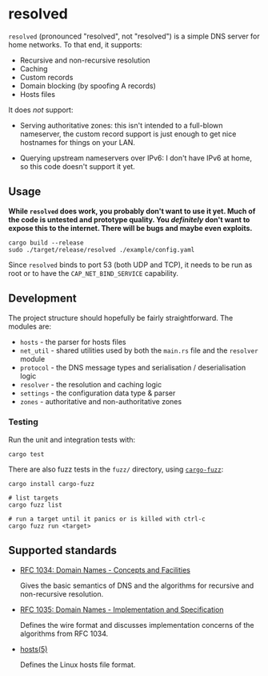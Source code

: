resolved
========

`resolved` (pronounced "resolved", not "resolved") is a simple DNS
server for home networks.  To that end, it supports:

- Recursive and non-recursive resolution
- Caching
- Custom records
- Domain blocking (by spoofing A records)
- Hosts files

It does *not* support:

- Serving authoritative zones: this isn't intended to a full-blown
  nameserver, the custom record support is just enough to get nice
  hostnames for things on your LAN.

- Querying upstream nameservers over IPv6: I don't have IPv6 at home,
  so this code doesn't support it yet.


Usage
-----

**While `resolved` does work, you probably don't want to use it yet.
Much of the code is untested and prototype quality.  You *definitely*
don't want to expose this to the internet.  There will be bugs and
maybe even exploits.**

```
cargo build --release
sudo ./target/release/resolved ./example/config.yaml
```

Since `resolved` binds to port 53 (both UDP and TCP), it needs to be
run as root or to have the `CAP_NET_BIND_SERVICE` capability.


Development
-----------

The project structure should hopefully be fairly straightforward.  The
modules are:

- `hosts`    - the parser for hosts files
- `net_util` - shared utilities used by both the `main.rs` file and the `resolver` module
- `protocol` - the DNS message types and serialisation / deserialisation logic
- `resolver` - the resolution and caching logic
- `settings` - the configuration data type & parser
- `zones`    - authoritative and non-authoritative zones

### Testing

Run the unit and integration tests with:

```
cargo test
```

There are also fuzz tests in the `fuzz/` directory, using
[`cargo-fuzz`][]:

```
cargo install cargo-fuzz

# list targets
cargo fuzz list

# run a target until it panics or is killed with ctrl-c
cargo fuzz run <target>
```

[`cargo-fuzz`]: https://github.com/rust-fuzz/cargo-fuzz


Supported standards
-------------------

- [RFC 1034: Domain Names - Concepts and Facilities](https://datatracker.ietf.org/doc/html/rfc1034)

  Gives the basic semantics of DNS and the algorithms for recursive
  and non-recursive resolution.

- [RFC 1035: Domain Names - Implementation and Specification](https://datatracker.ietf.org/doc/html/rfc1035)

  Defines the wire format and discusses implementation concerns of the
  algorithms from RFC 1034.

- [hosts(5)](https://man7.org/linux/man-pages/man5/hosts.5.html)

  Defines the Linux hosts file format.
